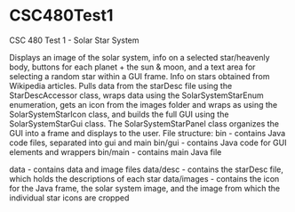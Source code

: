 # CSC480Test1
CSC 480 Test 1 - Solar Star System

Displays an image of the solar system, info on a selected star/heavenly body, buttons for each planet + the sun & moon, and a text area for selecting a random star within a GUI frame. Info on stars obtained from Wikipedia articles. Pulls data from the starDesc file using the StarDescAccessor class, wraps data using the SolarSystemStarEnum enumeration, gets an icon from the images folder and wraps as using the SolarSystemStarIcon class, and builds the full GUI using the SolarSystemStarGui class. The SolarSystemStarPanel class organizes the GUI into a frame and displays to the user.
File structure:
  bin - contains Java code files, separated into gui and main
    bin/gui - contains Java code for GUI elements and wrappers
    bin/main - contains main Java file
    
  data - contains data and image files
    data/desc - contains the starDesc file, which holds the descriptions of each star
    data/images - contains the icon for the Java frame, the solar system image, and the image from which the individual star icons are cropped
